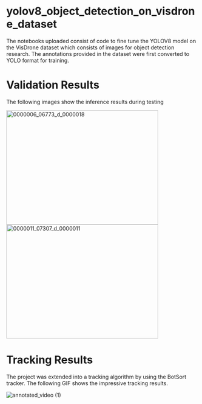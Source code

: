 # yolov8_object_detection_on_visdrone_dataset
The notebooks uploaded consist of code to fine tune the YOLOV8 model on the VisDrone dataset which consists of images for object detection research.
The annotations provided in the dataset were first converted to YOLO format for training.

# Validation Results
The following images show the inference results during testing

<img src="https://github.com/user-attachments/assets/c7e2483d-bdad-4fb7-830f-0abc612220f8" alt="0000006_06773_d_0000018" title="Image 0000006_06773_d_0000018" width="400" height="300"/>


<img src="https://github.com/user-attachments/assets/81cb9f50-28e1-4fba-b718-6a90668f570a" alt="0000011_07307_d_0000011" title="Image 0000011_07307_d_0000011" width="400" height="300"/>

# Tracking Results
The project was extended into a tracking algorithm by using the BotSort tracker. The following GIF shows the impressive tracking results.

![annotated_video (1)](https://github.com/user-attachments/assets/ed75a1b2-9a9d-49aa-bcd5-1b28335f720b)


